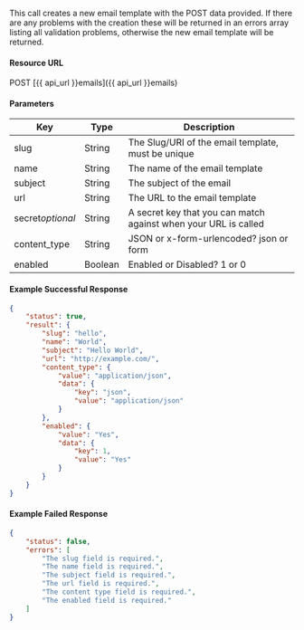 <!--
@title Create new email template
@author Moltin Ltd
@description Creates a new email template

@sidebar 1
@family Email Templates
@rate No
@auth Yes
@format JSON
@http POST
@version beta
-->
This call creates a new email template with the POST data provided. If there are any problems with the creation these will be returned in an errors array listing all validation problems, otherwise the new email template will be returned.


#### Resource URL
POST [{{ api_url }}emails]({{ api_url }}emails)


#### Parameters
Key | Type | Description
--- | ---- | -----------
slug | String | The Slug/URI of the email template, must be unique
name | String | The name of the email template
subject | String | The subject of the email
url | String | The URL to the email template
secret*optional* | String | A secret key that you can match against when your URL is called
content_type | String | JSON or x-form-urlencoded? json or form
enabled | Boolean | Enabled or Disabled? 1 or 0 

<!--code-->
#### Example Successful Response
``` json
{
    "status": true,
    "result": {
        "slug": "hello",
        "name": "World",
        "subject": "Hello World",
        "url": "http://example.com/",
        "content_type": {
            "value": "application/json",
            "data": {
                "key": "json",
                "value": "application/json"
            }
        },
        "enabled": {
            "value": "Yes",
            "data": {
                "key": 1,
                "value": "Yes"
            }
        }
    }
}
```


#### Example Failed Response
``` json
{
    "status": false,
    "errors": [
        "The slug field is required.",
        "The name field is required.",
        "The subject field is required.",
        "The url field is required.",
        "The content type field is required.",
        "The enabled field is required."
    ]
}
```
<!--/code-->